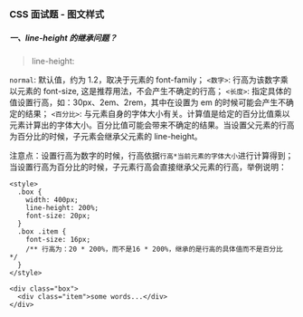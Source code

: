 ### CSS 面试题 - 图文样式

##### 一、line-height 的继承问题？

> line-height:

`normal`: 默认值，约为 1.2，取决于元素的 font-family；
`<数字>`: 行高为该数字乘以元素的 font-size, 这是推荐用法，不会产生不确定的行高；
`<长度>`: 指定具体的值设置行高，如：30px、2em、2rem，其中在设置为 em 的时候可能会产生不确定的结果；
`<百分比>`: 与元素自身的字体大小有关。计算值是给定的百分比值乘以元素计算出的字体大小。百分比值可能会带来不确定的结果。当设置父元素的行高为百分比的时候，子元素会继承父元素的 line-height。

注意点：设置行高为数字的时候，行高依据`行高*当前元素的字体大小`进行计算得到；当设置行高为百分比的时候，子元素行高会直接继承父元素的行高，举例说明：

```
<style>
  .box {
    width: 400px;
    line-height: 200%;
    font-size: 20px;
  }
  .box .item {
    font-size: 16px;
    /** 行高为：20 * 200%，而不是16 * 200%，继承的是行高的具体值而不是百分比 */
  }
</style>

<div class="box">
  <div class="item">some words...</div>
</div>

```
